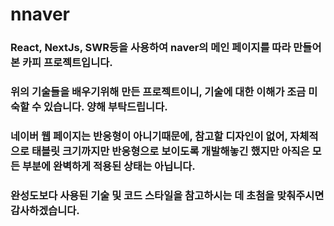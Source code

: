 # nnaver

### React, NextJs, SWR등을 사용하여 naver의 메인 페이지를 따라 만들어본 카피 프로젝트입니다.

### 위의 기술들을 배우기위해 만든 프로젝트이니, 기술에 대한 이해가 조금 미숙할 수 있습니다. 양해 부탁드립니다.

### 네이버 웹 페이지는 반응형이 아니기때문에, 참고할 디자인이 없어, 자체적으로 태블릿 크기까지만 반응형으로 보이도록 개발해놓긴 했지만 아직은 모든 부분에 완벽하게 적용된 상태는 아닙니다.

### 완성도보다 사용된 기술 및 코드 스타일을 참고하시는 데 초첨을 맞춰주시면 감사하겠습니다.
